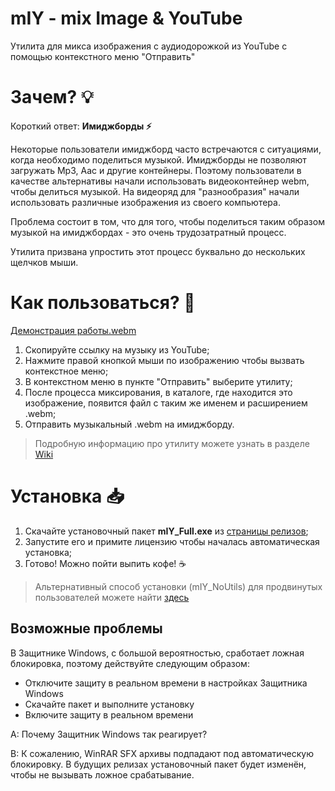 # mIY - mix Image & YouTube
Утилита для микса изображения с аудиодорожкой из YouTube с помощью контекстного меню "Отправить"

# Зачем? :bulb:
Короткий ответ: **Имиджборды :zap:**

Некоторые пользователи имиджборд часто встречаются с ситуациями, когда необходимо поделиться музыкой. Имиджборды не позволяют загружать Mp3, Aac и другие контейнеры. Поэтому пользователи в качестве альтернативы начали использовать видеоконтейнер webm, чтобы делиться музыкой. На видеоряд для "разнообразия" начали использовать различные изображения из своего компьютера.

Проблема состоит в том, что для того, чтобы поделиться таким образом музыкой на имиджбордах - это очень трудозатратный процесс.

Утилита призвана упростить этот процесс буквально до нескольких щелчков мыши.

# Как пользоваться? :mag_right:
[Демонстрация работы.webm](https://user-images.githubusercontent.com/110712717/183269146-1bd6d245-9b8f-4ddb-8854-1ef2781ed747.webm)

1. Скопируйте ссылку на музыку из YouTube;
2. Нажмите правой кнопкой мыши по изображению чтобы вызвать контекстное меню;
3. В контекстном меню в пункте "Отправить" выберите утилиту;
4. После процесса миксирования, в каталоге, где находится это изображение, появится файл с таким же именем и расширением .webm;
5. Отправить музыкальный .webm на имиджборду.

> Подробную информацию про утилиту можете узнать в разделе [Wiki](https://github.com/nanCreate/mIY/wiki)

# Установка :inbox_tray:
1. Скачайте установочный пакет **mIY_Full.exe** из [страницы релизов](https://github.com/nanCreate/mIY/releases "страницы релизов");
2. Запустите его и примите лицензию чтобы началась автоматическая установка;
3. Готово! Можно пойти выпить кофе! :coffee:

> Альтернативный способ установки (mIY_NoUtils) для продвинутых пользователей можете найти [здесь](https://github.com/nanCreate/mIY/wiki/%D0%9F%D0%BE%D0%B4%D1%80%D0%BE%D0%B1%D0%BD%D0%B0%D1%8F-%D1%83%D1%81%D1%82%D0%B0%D0%BD%D0%BE%D0%B2%D0%BA%D0%B0 "здесь")

## Возможные проблемы
В Защитнике Windows, с большой вероятностью, сработает ложная блокировка, поэтому действуйте следующим образом:
- Отключите защиту в реальном времени в настройках Защитника Windows
- Скачайте пакет и выполните установку
- Включите защиту в реальном времени

A: Почему Защитник Windows так реагирует?

B: К сожалению, WinRAR SFX архивы подпадают под автоматическую блокировку. В будущих релизах установочный пакет будет изменён, чтобы не вызывать ложное срабатывание.
